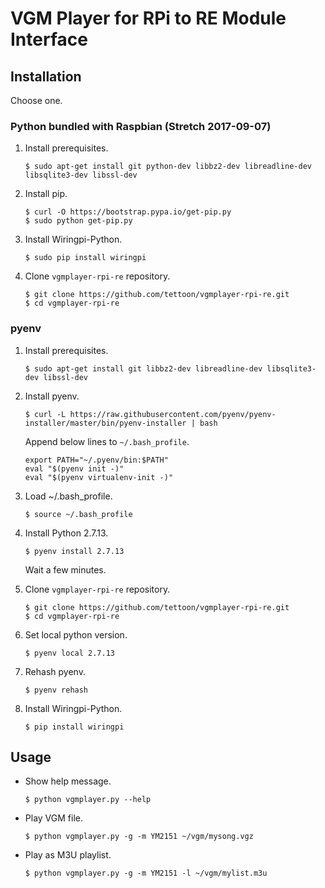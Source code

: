 # VGM Player for RPi to RE Module Interface

## Installation

Choose one.

### Python bundled with Raspbian (Stretch 2017-09-07)

1. Install prerequisites.
   ```
   $ sudo apt-get install git python-dev libbz2-dev libreadline-dev libsqlite3-dev libssl-dev
   ```

1. Install pip.
   ```
   $ curl -O https://bootstrap.pypa.io/get-pip.py
   $ sudo python get-pip.py
   ```

1. Install Wiringpi-Python.
   ```
   $ sudo pip install wiringpi
   ```

1. Clone `vgmplayer-rpi-re` repository.
   ```
   $ git clone https://github.com/tettoon/vgmplayer-rpi-re.git
   $ cd vgmplayer-rpi-re
   ```

### pyenv

1. Install prerequisites.
   ```
   $ sudo apt-get install git libbz2-dev libreadline-dev libsqlite3-dev libssl-dev
   ```

1. Install pyenv.
   ```
   $ curl -L https://raw.githubusercontent.com/pyenv/pyenv-installer/master/bin/pyenv-installer | bash
   ```
   Append below lines to `~/.bash_profile`.
   ```
   export PATH="~/.pyenv/bin:$PATH"
   eval "$(pyenv init -)"
   eval "$(pyenv virtualenv-init -)"
   ```
1. Load ~/.bash\_profile.
   ```
   $ source ~/.bash_profile
   ```
1. Install Python 2.7.13.
   ```
   $ pyenv install 2.7.13
   ```
   Wait a few minutes.

1. Clone `vgmplayer-rpi-re` repository.
   ```
   $ git clone https://github.com/tettoon/vgmplayer-rpi-re.git
   $ cd vgmplayer-rpi-re
   ```

1. Set local python version.
   ```
   $ pyenv local 2.7.13
   ```

1. Rehash pyenv.
   ```
   $ pyenv rehash
   ```

1. Install Wiringpi-Python.
   ```
   $ pip install wiringpi
   ```

## Usage
* Show help message.
  ```
  $ python vgmplayer.py --help
  ```
* Play VGM file.
  ```
  $ python vgmplayer.py -g -m YM2151 ~/vgm/mysong.vgz
  ```
* Play as M3U playlist.
  ```
  $ python vgmplayer.py -g -m YM2151 -l ~/vgm/mylist.m3u
  ```
